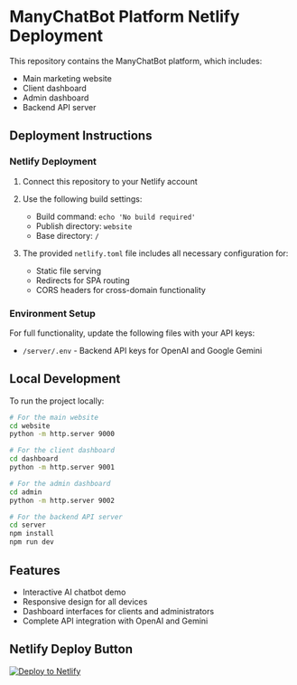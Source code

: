 # ManyChatBot Platform Netlify Deployment

This repository contains the ManyChatBot platform, which includes:
- Main marketing website
- Client dashboard
- Admin dashboard
- Backend API server

## Deployment Instructions

### Netlify Deployment

1. Connect this repository to your Netlify account
2. Use the following build settings:
   - Build command: `echo 'No build required'`
   - Publish directory: `website`
   - Base directory: `/`

3. The provided `netlify.toml` file includes all necessary configuration for:
   - Static file serving
   - Redirects for SPA routing
   - CORS headers for cross-domain functionality

### Environment Setup

For full functionality, update the following files with your API keys:
- `/server/.env` - Backend API keys for OpenAI and Google Gemini

## Local Development

To run the project locally:

```bash
# For the main website
cd website
python -m http.server 9000

# For the client dashboard
cd dashboard
python -m http.server 9001

# For the admin dashboard
cd admin
python -m http.server 9002

# For the backend API server
cd server
npm install
npm run dev
```

## Features

- Interactive AI chatbot demo
- Responsive design for all devices
- Dashboard interfaces for clients and administrators
- Complete API integration with OpenAI and Gemini

## Netlify Deploy Button

[![Deploy to Netlify](https://www.netlify.com/img/deploy/button.svg)](https://app.netlify.com/start/deploy?repository=https://github.com/yourusername/ManyChatBot_website_V1)
